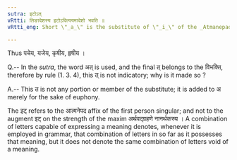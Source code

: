 ```yaml
---
sutra: इटोऽत्
vRtti: लिङादेशस्य इटोऽदित्ययमादेशो भवति ॥
vRtti_eng: Short \"_a_\" is the substitute of \"_i_\" of the _Atmanepada first person singular in the Potential and Benedictive.

---
```

Thus पचेय, यजेय, कृषीय, हृषीय ।

Q.-- In the _sutra_, the word अत् is used, and the final त् belongs to the विभक्ति, therefore by rule (1. 3. 4), this त् is not indicatory; why is it made so ?  

A.-- This त is not any portion or member of the substitute; it is added to अ merely for the sake of euphony.

The इट् refers to the आत्मनेपद affix of the first person singular; and not to the augment इट् on the strength of the maxim अर्थवद्ग्रहणे नानर्थकस्य । A combination of letters capable of expressing a meaning denotes, whenever it is employed in grammar, that combination of letters in so far as it possesses that meaning, but it does not denote the same combination of letters void of a meaning.